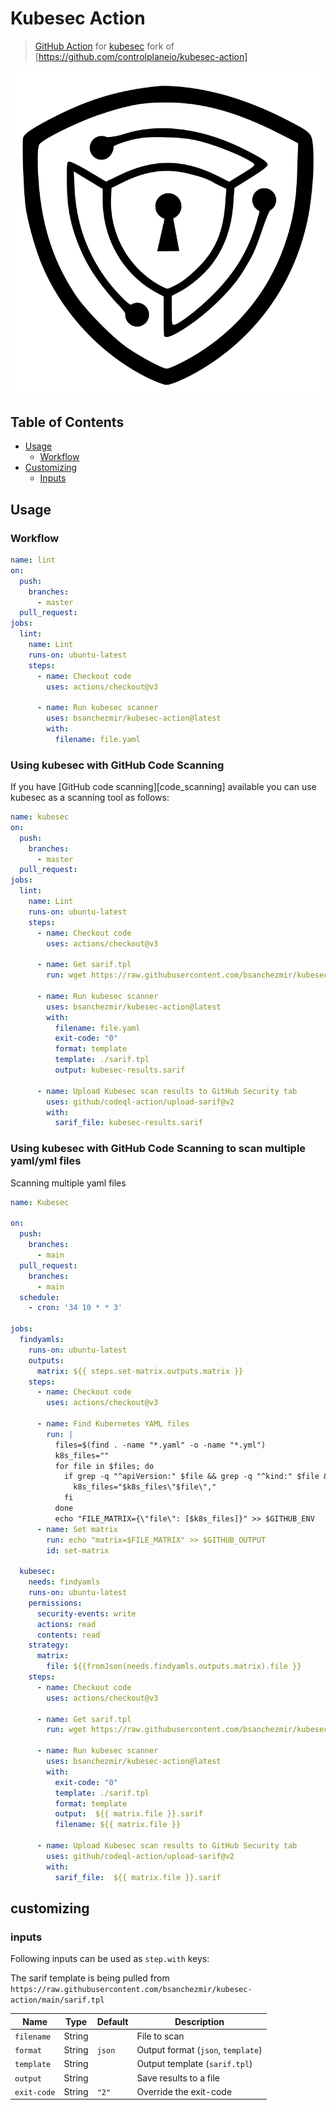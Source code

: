 # Kubesec Action

> [GitHub Action](https://github.com/features/actions) for [kubesec](https://github.com/controlplaneio/kubesec) fork of [https://github.com/controlplaneio/kubesec-action]

![kubesec_logo](images/kubesec_logo.svg)

## Table of Contents

- [Usage](#usage)
  - [Workflow](#workflow)
- [Customizing](#customizing)
  - [Inputs](#inputs)

## Usage

### Workflow

```yaml
name: lint
on:
  push:
    branches:
      - master
  pull_request:
jobs:
  lint:
    name: Lint
    runs-on: ubuntu-latest
    steps:
      - name: Checkout code
        uses: actions/checkout@v3

      - name: Run kubesec scanner
        uses: bsanchezmir/kubesec-action@latest
        with:
          filename: file.yaml
```

### Using kubesec with GitHub Code Scanning

If you have [GitHub code scanning][code_scanning] available you can use kubesec as a scanning tool as follows:

```yaml
name: kubesec
on:
  push:
    branches:
      - master
  pull_request:
jobs:
  lint:
    name: Lint
    runs-on: ubuntu-latest
    steps:
      - name: Checkout code
        uses: actions/checkout@v3

      - name: Get sarif.tpl
        run: wget https://raw.githubusercontent.com/bsanchezmir/kubesec-action/main/sarif.tpl

      - name: Run kubesec scanner
        uses: bsanchezmir/kubesec-action@latest
        with:
          filename: file.yaml
          exit-code: "0"
          format: template
          template: ./sarif.tpl
          output: kubesec-results.sarif

      - name: Upload Kubesec scan results to GitHub Security tab
        uses: github/codeql-action/upload-sarif@v2
        with:
          sarif_file: kubesec-results.sarif
```

### Using kubesec with GitHub Code Scanning to scan multiple yaml/yml files

Scanning multiple yaml files

```yaml
name: Kubesec

on:
  push:
    branches:
      - main
  pull_request:
    branches:
      - main
  schedule:
    - cron: '34 10 * * 3'

jobs:
  findyamls:
    runs-on: ubuntu-latest
    outputs:
      matrix: ${{ steps.set-matrix.outputs.matrix }}
    steps:
      - name: Checkout code
        uses: actions/checkout@v3

      - name: Find Kubernetes YAML files
        run: |
          files=$(find . -name "*.yaml" -o -name "*.yml")
          k8s_files=""
          for file in $files; do
            if grep -q "^apiVersion:" $file && grep -q "^kind:" $file && grep -q "^metadata:" $file && grep -q "^spec:" $file; then
              k8s_files="$k8s_files\"$file\","
            fi
          done
          echo "FILE_MATRIX={\"file\": [$k8s_files]}" >> $GITHUB_ENV 
      - name: Set matrix
        run: echo "matrix=$FILE_MATRIX" >> $GITHUB_OUTPUT
        id: set-matrix

  kubesec:
    needs: findyamls
    runs-on: ubuntu-latest
    permissions:
      security-events: write
      actions: read
      contents: read
    strategy:
      matrix:
        file: ${{fromJson(needs.findyamls.outputs.matrix).file }}
    steps:
      - name: Checkout code
        uses: actions/checkout@v3

      - name: Get sarif.tpl
        run: wget https://raw.githubusercontent.com/bsanchezmir/kubesec-action/main/sarif.tpl

      - name: Run kubesec scanner
        uses: bsanchezmir/kubesec-action@latest
        with:
          exit-code: "0"
          template: ./sarif.tpl
          format: template
          output:  ${{ matrix.file }}.sarif
          filename: ${{ matrix.file }}
  
      - name: Upload Kubesec scan results to GitHub Security tab
        uses: github/codeql-action/upload-sarif@v2
        with:
          sarif_file:  ${{ matrix.file }}.sarif 
```

## customizing

### inputs

Following inputs can be used as `step.with` keys:

The sarif template is being pulled from  `https://raw.githubusercontent.com/bsanchezmir/kubesec-action/main/sarif.tpl`


| Name        | Type   | Default | Description                              |
| ----------- | ------ | ------- | ---------------------------------------- |
| `filename`  | String |         | File to scan                             |
| `format`    | String | `json`  | Output format (`json`, `template`)       |
| `template`  | String |         | Output template (`sarif.tpl`) |
| `output`    | String |         | Save results to a file                   |
| `exit-code` | String | `"2"`   | Override the exit-code                   |
